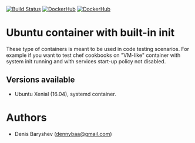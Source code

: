 [![Build Status](https://travis-ci.org/stackfeed/docker-ubuntu.svg?branch=master)](https://travis-ci.org/stackfeed/docker-ubuntu) [![DockerHub](https://img.shields.io/badge/docker-available-blue.svg)](https://hub.docker.com/r/stackfeed/ubuntu) [![DockerHub](https://img.shields.io/docker/pulls/stackfeed/ubuntu.svg)](https://hub.docker.com/r/stackfeed/ubuntu)

# Ubuntu container with built-in init

These type of containers is meant to be used in code testing scenarios. For example if you want to test chef cookbooks on "VM-like" container with system init running and with services start-up policy not disabled.

## Versions available

- Ubuntu Xenial (16.04), systemd container.

# Authors

- Denis Baryshev (<dennybaa@gmail.com>)
